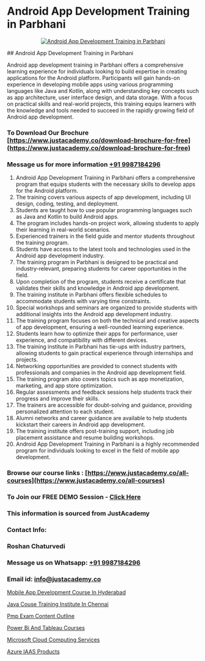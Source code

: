 # Android App Development Training in Parbhani

<p align="center">
  <a href="https://justacademy.co/course-detail/android-app-development">
    <img src="https://justacademy.co/storage2/course_image/1676635923_course_image.webp" alt="Android App Development Training in Parbhani">
  </a>
</p>
## Android App Development Training in Parbhani

Android app development training in Parbhani offers a comprehensive learning experience for individuals looking to build expertise in creating applications for the Android platform. Participants will gain hands-on experience in developing mobile apps using various programming languages like Java and Kotlin, along with understanding key concepts such as app architecture, user interface design, and data storage. With a focus on practical skills and real-world projects, this training equips learners with the knowledge and tools needed to succeed in the rapidly growing field of Android app development.
### To Download Our Brochure [https://www.justacademy.co/download-brochure-for-free](https://www.justacademy.co/download-brochure-for-free)
### Message us for more information [+91 9987184296](https://api.whatsapp.com/send?phone=919987184296)
1) Android App Development Training in Parbhani offers a comprehensive program that equips students with the necessary skills to develop apps for the Android platform.
2) The training covers various aspects of app development, including UI design, coding, testing, and deployment.
3) Students are taught how to use popular programming languages such as Java and Kotlin to build Android apps.
4) The program includes hands-on project work, allowing students to apply their learning in real-world scenarios.
5) Experienced trainers in the field guide and mentor students throughout the training program.
6) Students have access to the latest tools and technologies used in the Android app development industry.
7) The training program in Parbhani is designed to be practical and industry-relevant, preparing students for career opportunities in the field.
8) Upon completion of the program, students receive a certificate that validates their skills and knowledge in Android app development.
9) The training institute in Parbhani offers flexible schedules to accommodate students with varying time constraints.
10) Special workshops and seminars are organized to provide students with additional insights into the Android app development industry.
11) The training program focuses on both the technical and creative aspects of app development, ensuring a well-rounded learning experience.
12) Students learn how to optimize their apps for performance, user experience, and compatibility with different devices.
13) The training institute in Parbhani has tie-ups with industry partners, allowing students to gain practical experience through internships and projects.
14) Networking opportunities are provided to connect students with professionals and companies in the Android app development field.
15) The training program also covers topics such as app monetization, marketing, and app store optimization.
16) Regular assessments and feedback sessions help students track their progress and improve their skills.
17) The trainers are accessible for doubt-solving and guidance, providing personalized attention to each student.
18) Alumni networks and career guidance are available to help students kickstart their careers in Android app development.
19) The training institute offers post-training support, including job placement assistance and resume building workshops.
20) Android App Development Training in Parbhani is a highly recommended program for individuals looking to excel in the field of mobile app development.

### Browse our course links : [https://www.justacademy.co/all-courses](https://www.justacademy.co/all-courses) 
### To Join our FREE DEMO Session - [Click Here](https://www.justacademy.co/register-for-course-demo)


### This information is sourced from JustAcademy
### Contact Info:
### Roshan Chaturvedi
### Message us on Whatsapp: [+91 9987184296](https://api.whatsapp.com/send?phone=919987184296)
### Email id: [info@justacademy.co](mailto:info@justacademy.co)
                
[Mobile App Development Course In Hyderabad](https://www.linkedin.com/pulse/mobile-app-development-course-hyderabad-justacademy-chicago-32npf?trackingId=yXPvPAm%2BJKBqpXU9go5uBw%3D%3D&lipi=urn%3Ali%3Apage%3Ad_flagship3_company_admin%3BbTJRO6qqRWqOeqPKnJNhBw%3D%3D)

[Java Couse Training Institute In Chennai](https://www.linkedin.com/pulse/java-couse-training-institute-chennai-justacademy-thane-i5rie?trackingId=o7Tq67BJnf8WZdMkI%2BoE7A%3D%3D&lipi=urn%3Ali%3Apage%3Ad_flagship3_company_admin%3B8x4oZRFoSmO4CZ5ThOfedg%3D%3D)

[Pmp Exam Content Outline](https://medium.com/@negishivu99/pmp-exam-content-outline-9da192883ae4)

[Power Bi And Tableau Courses](https://medium.com/@akanshapatil/power-bi-and-tableau-courses-05af89e4bbec)

[Microsoft Cloud Computing Services](https://justacademyin.github.io/justacademy/microsoft-cloud-computing-services)

[Azure IAAS Products](https://justacademyin.github.io/justacademy/azure-iaas-products)

